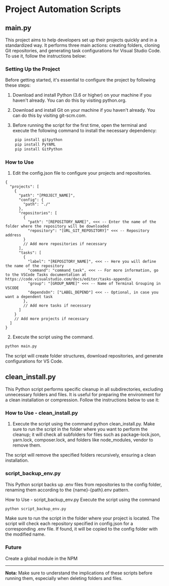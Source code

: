 # Project Automation Scripts

## main.py

This project aims to help developers set up their projects quickly and in a standardized way. It performs three main actions: creating folders, cloning Git repositories, and generating task configurations for Visual Studio Code. To use it, follow the instructions below:

### Setting Up the Project

Before getting started, it's essential to configure the project by following these steps:

1. Download and install Python (3.6 or higher) on your machine if you haven't already. You can do this by visiting python.org.

2. Download and install Git on your machine if you haven't already. You can do this by visiting git-scm.com.

3. Before running the script for the first time, open the terminal and execute the following command to install the necessary dependency:

   ```bash
    pip install gitpython
    pip install PyYAML
    pip install GitPython
   ```

### How to Use

1. Edit the config.json file to configure your projects and repositories.

```
{
  "projects": [
    {
      "path": "[PROJECT_NAME]",
      "config": {
        "path": "./"
      },
      "repositories": [
        {
          "path": "[REPOSITORY_NAME]", <<< -- Enter the name of the folder where the repository will be downloaded
          "repository": "[URL_GIT_REPOSITORY]" <<< -- Repository address
        }
        // Add more repositories if necessary
      ],
      "tasks": [
        {
          "label": "[REPOSITORY_NAME]", <<< -- Here you will define the name of the repository
          "command": "command_task", <<< -- For more information, go to the VSCode Tasks documentation at https://code.visualstudio.com/docs/editor/tasks-appendix
          "group": "[GROUP_NAME]" <<< -- Name of Terminal Grouping in VSCODE
          "dependsOn": ["LABEL_DEPEND"] <<< -- Optional, in case you want a dependent task
        },
        // Add more tasks if necessary
      ]
    }
    // Add more projects if necessary
  ]
}

```

2. Execute the script using the command.

  ```bash
  python main.py
  ```

The script will create folder structures, download repositories, and generate configurations for VS Code.

## clean_install.py

This Python script performs specific cleanup in all subdirectories, excluding unnecessary folders and files. It is useful for preparing the environment for a clean installation or compression. Follow the instructions below to use it:

### How to Use - clean_install.py

1. Execute the script using the command python clean_install.py. Make sure to run the script in the folder where you want to perform the cleanup; it will check all subfolders for files such as package-lock.json, yarn.lock, composer.lock, and folders like node_modules, vendor to remove them.

The script will remove the specified folders recursively, ensuring a clean installation.

### script_backup_env.py

This Python script backs up .env files from repositories to the config folder, renaming them according to the {name}-{path}.env pattern.

How to Use - script_backup_env.py
Execute the script using the command 

  ```bash
  python script_backup_env.py
  ```

Make sure to run the script in the folder where your project is located.
The script will check each repository specified in config.json for a corresponding .env file. If found, it will be copied to the config folder with the modified name.

### Future

Create a global module in the NPM

---

**Nota:** Make sure to understand the implications of these scripts before running them, especially when deleting folders and files.
